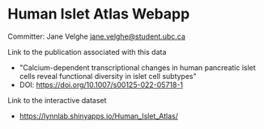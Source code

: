 # Human Islet Atlas Webapp
Committer: Jane Velghe <jane.velghe@student.ubc.ca>

Link to the publication associated with this data
* "Calcium-dependent transcriptional changes in human pancreatic islet cells reveal functional diversity in islet cell subtypes" 
* DOI: https://doi.org/10.1007/s00125-022-05718-1

Link to the interactive dataset
* https://lynnlab.shinyapps.io/Human_Islet_Atlas/
